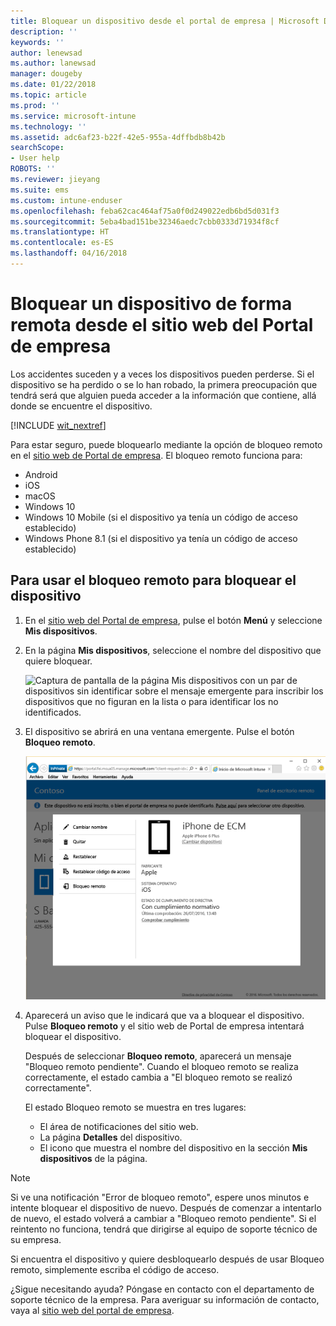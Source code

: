 ```yaml
---
title: Bloquear un dispositivo desde el portal de empresa | Microsoft Docs
description: ''
keywords: ''
author: lenewsad
ms.author: lanewsad
manager: dougeby
ms.date: 01/22/2018
ms.topic: article
ms.prod: ''
ms.service: microsoft-intune
ms.technology: ''
ms.assetid: adc6af23-b22f-42e5-955a-4dffbdb8b42b
searchScope:
- User help
ROBOTS: ''
ms.reviewer: jieyang
ms.suite: ems
ms.custom: intune-enduser
ms.openlocfilehash: feba62cac464af75a0f0d249022edb6bd5d031f3
ms.sourcegitcommit: 5eba4bad151be32346aedc7cbb0333d71934f8cf
ms.translationtype: HT
ms.contentlocale: es-ES
ms.lasthandoff: 04/16/2018
---
```

# <a name="remotely-lock-your-device-from-the-company-portal-website"></a>Bloquear un dispositivo de forma remota desde el sitio web del Portal de empresa

Los accidentes suceden y a veces los dispositivos pueden perderse. Si el dispositivo se ha perdido o se lo han robado, la primera preocupación que tendrá será que alguien pueda acceder a la información que contiene, allá donde se encuentre el dispositivo.

[!INCLUDE [wit_nextref](includes/end-user-password-guidance.md)]

Para estar seguro, puede bloquearlo mediante la opción de bloqueo remoto en el [sitio web de Portal de empresa](https://portal.manage.microsoft.com#HelpDeskDialog). El bloqueo remoto funciona para:

* Android
* iOS
* macOS
* Windows 10
* Windows 10 Mobile (si el dispositivo ya tenía un código de acceso establecido)
* Windows Phone 8.1 (si el dispositivo ya tenía un código de acceso establecido)

## <a name="to-use-remote-lock-to-lock-your-device"></a>Para usar el bloqueo remoto para bloquear el dispositivo

1. En el [sitio web del Portal de empresa](https://portal.manage.microsoft.com#HelpDeskDialog), pulse el botón __Menú__ y seleccione __Mis dispositivos__.

2. En la página __Mis dispositivos__, seleccione el nombre del dispositivo que quiere bloquear.

   ![Captura de pantalla de la página Mis dispositivos con un par de dispositivos sin identificar sobre el mensaje emergente para inscribir los dispositivos que no figuran en la lista o para identificar los no identificados.](./media/macOS_enroll_002_tap_here_banner.png)

3. El dispositivo se abrirá en una ventana emergente. Pulse el botón **Bloqueo remoto**.

   ![Todas las opciones de un dispositivo seleccionado en el sitio web del Portal de empresa, incluidas Cambiar nombre, Quitar, Restablecer dispositivo, Restablecer código de acceso y Bloqueo remoto. ](./media/iwp-screen-with-all-options.png)

4. Aparecerá un aviso que le indicará que va a bloquear el dispositivo. Pulse **Bloqueo remoto** y el sitio web de Portal de empresa intentará bloquear el dispositivo.

   Después de seleccionar **Bloqueo remoto**, aparecerá un mensaje "Bloqueo remoto pendiente".  Cuando el bloqueo remoto se realiza correctamente, el estado cambia a "El bloqueo remoto se realizó correctamente".

   El estado Bloqueo remoto se muestra en tres lugares:

   * El área de notificaciones del sitio web.
   * La página **Detalles** del dispositivo.
   * El icono que muestra el nombre del dispositivo en la sección **Mis dispositivos** de la página.

> [!Note]
> Si ve una notificación "Error de bloqueo remoto", espere unos minutos e intente bloquear el dispositivo de nuevo. Después de comenzar a intentarlo de nuevo, el estado volverá a cambiar a "Bloqueo remoto pendiente". Si el reintento no funciona, tendrá que dirigirse al equipo de soporte técnico de su empresa.

Si encuentra el dispositivo y quiere desbloquearlo después de usar Bloqueo remoto, simplemente escriba el código de acceso.

¿Sigue necesitando ayuda? Póngase en contacto con el departamento de soporte técnico de la empresa. Para averiguar su información de contacto, vaya al [sitio web del portal de empresa](https://portal.manage.microsoft.com#HelpDeskDialog).
